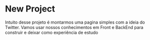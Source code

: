 # New Project

Intuito desse projeto é montarmos uma pagina simples com a ideia do Twitter. Vamos usar nossos conhecimentos em Front e BackEnd para construir e deixar como experiência de estudo
